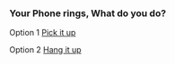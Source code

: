 <h3> Your Phone rings, What do you do? <br> </h3>

<p> Option 1 <a href="pickup.md"> Pick it up </a> <p>
<p> Option 2 <a href="hangup.md"> Hang it up </a> <p>


